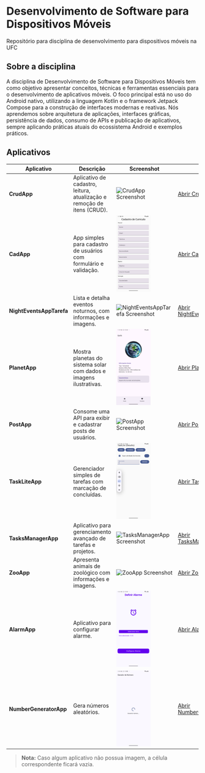 # Desenvolvimento de Software para Dispositivos Móveis

Repositório para disciplina de desenvolvimento para dispositivos móveis na UFC

## Sobre a disciplina

A disciplina de Desenvolvimento de Software para Dispositivos Móveis tem como objetivo apresentar conceitos, técnicas e ferramentas essenciais para o desenvolvimento de aplicativos móveis. O foco principal está no uso do Android nativo, utilizando a linguagem Kotlin e o framework Jetpack Compose para a construção de interfaces modernas e reativas. Nós aprendemos sobre arquitetura de aplicações, interfaces gráficas, persistência de dados, consumo de APIs e publicação de aplicativos, sempre aplicando práticas atuais do ecossistema Android e exemplos práticos.

## Aplicativos

| Aplicativo              | Descrição                                                                 | Screenshot                                                                                     | Link                                   |
|-------------------------|---------------------------------------------------------------------------|-----------------------------------------------------------------------------------------------|----------------------------------------|
| **CrudApp**             | Aplicativo de cadastro, leitura, atualização e remoção de itens (CRUD).   | <img src="./CrudApp/screenshot.png" alt="CrudApp Screenshot" height="200px">                  | [Abrir CrudApp](./CrudApp/)            |
| **CadApp**              | App simples para cadastro de usuários com formulário e validação.          | <img src="./exercicio_1/CadApp/printscreen/Screenshot_20250429_103906.png" alt="CadApp Screenshot" height="200px"> | [Abrir CadApp](./exercicio_1/CadApp/)  |
| **NightEventsAppTarefa**| Lista e detalha eventos noturnos, com informações e imagens.               | <img src="./NightEventsAppTarefa/screenshot/Screenshot_20250516_085319.png" alt="NightEventsAppTarefa Screenshot" height="200px"> | [Abrir NightEventsAppTarefa](./NightEventsAppTarefa/) |
| **PlanetApp**           | Mostra planetas do sistema solar com dados e imagens ilustrativas.         | <img src="./PlanetApp/screen-shot/Screenshot_20250626_200506.png" alt="PlanetApp Screenshot" height="200px"> | [Abrir PlanetApp](./PlanetApp/)        |
| **PostApp**             | Consome uma API para exibir e cadastrar posts de usuários.                 | <img src="./PostApp/screenshot.png" alt="PostApp Screenshot" height="200px">                  | [Abrir PostApp](./PostApp/)            |
| **TaskLiteApp**         | Gerenciador simples de tarefas com marcação de concluídas.                 | <img src="./TaskLiteApp/Screenshot_20250626_204627.png" alt="TaskLiteApp Screenshot" height="200px"> | [Abrir TaskLiteApp](./TaskLiteApp/)    |
| **TasksManagerApp**     | Aplicativo para gerenciamento avançado de tarefas e projetos.              | <img src="./TasksManagerApp/screenshot.png" alt="TasksManagerApp Screenshot" height="200px">  | [Abrir TasksManagerApp](./TasksManagerApp/) |
| **ZooApp**              | Apresenta animais de zoológico com informações e imagens.                  | <img src="./ZooApp/screenshot.png" alt="ZooApp Screenshot" height="200px">                    | [Abrir ZooApp](./ZooApp/)              |
| **AlarmApp**            | Aplicativo para configurar alarme.             | <img src="./AlarmApp/Screenshot_20250626_213246.png" alt="AlarmApp Screenshot" height="200px"> | [Abrir AlarmApp](./AlarmApp/)          |
| **NumberGeneratorApp**  | Gera números aleatórios.        | <img src="./NumberGeneratorApp/Screenshot_20250626_215855.png" alt="NumberGeneratorApp Screenshot" height="200px"> | [Abrir NumberGeneratorApp](./NumberGeneratorApp/) |

> **Nota:** Caso algum aplicativo não possua imagem, a célula correspondente ficará vazia.

